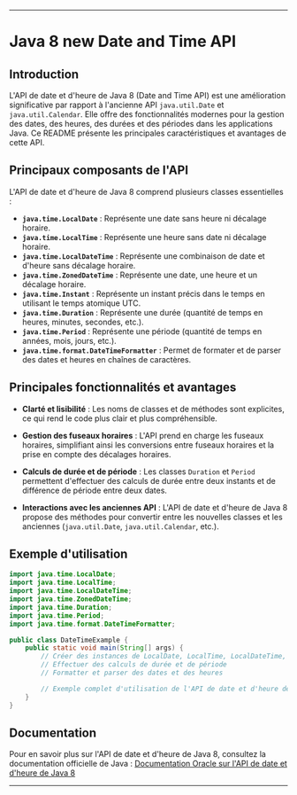 
---

# Java 8 new Date and Time API

## Introduction

L'API de date et d'heure de Java 8 (Date and Time API) est une amélioration significative par rapport à l'ancienne API `java.util.Date` et `java.util.Calendar`. Elle offre des fonctionnalités modernes pour la gestion des dates, des heures, des durées et des périodes dans les applications Java. Ce README présente les principales caractéristiques et avantages de cette API.

## Principaux composants de l'API

L'API de date et d'heure de Java 8 comprend plusieurs classes essentielles :

- **`java.time.LocalDate`** : Représente une date sans heure ni décalage horaire.
- **`java.time.LocalTime`** : Représente une heure sans date ni décalage horaire.
- **`java.time.LocalDateTime`** : Représente une combinaison de date et d'heure sans décalage horaire.
- **`java.time.ZonedDateTime`** : Représente une date, une heure et un décalage horaire.
- **`java.time.Instant`** : Représente un instant précis dans le temps en utilisant le temps atomique UTC.
- **`java.time.Duration`** : Représente une durée (quantité de temps en heures, minutes, secondes, etc.).
- **`java.time.Period`** : Représente une période (quantité de temps en années, mois, jours, etc.).
- **`java.time.format.DateTimeFormatter`** : Permet de formater et de parser des dates et heures en chaînes de caractères.

## Principales fonctionnalités et avantages

- **Clarté et lisibilité** : Les noms de classes et de méthodes sont explicites, ce qui rend le code plus clair et plus compréhensible.

- **Gestion des fuseaux horaires** : L'API prend en charge les fuseaux horaires, simplifiant ainsi les conversions entre fuseaux horaires et la prise en compte des décalages horaires.

- **Calculs de durée et de période** : Les classes `Duration` et `Period` permettent d'effectuer des calculs de durée entre deux instants et de différence de période entre deux dates.

- **Interactions avec les anciennes API** : L'API de date et d'heure de Java 8 propose des méthodes pour convertir entre les nouvelles classes et les anciennes (`java.util.Date`, `java.util.Calendar`, etc.).

## Exemple d'utilisation

```java
import java.time.LocalDate;
import java.time.LocalTime;
import java.time.LocalDateTime;
import java.time.ZonedDateTime;
import java.time.Duration;
import java.time.Period;
import java.time.format.DateTimeFormatter;

public class DateTimeExample {
    public static void main(String[] args) {
        // Créer des instances de LocalDate, LocalTime, LocalDateTime, ZonedDateTime, etc.
        // Effectuer des calculs de durée et de période
        // Formatter et parser des dates et des heures

        // Exemple complet d'utilisation de l'API de date et d'heure de Java 8
    }
}
```

## Documentation

Pour en savoir plus sur l'API de date et d'heure de Java 8, consultez la documentation officielle de Java :
[Documentation Oracle sur l'API de date et d'heure de Java 8](https://docs.oracle.com/en/java/javase/8/docs/api/java/time/package-summary.html)

---